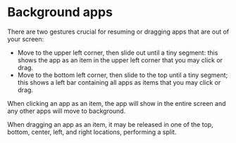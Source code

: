 # Background apps

There are two gestures crucial for resuming or dragging apps that are out of your screen:

- Move to the upper left corner, then slide out until a tiny segment: this shows the app as an item in the upper left corner that you may click or drag.
- Move to the bottom left corner, then slide to the top until a tiny segment; this shows a left bar containing all apps as items that you may click or drag.

When clicking an app as an item, the app will show in the entire screen and any other apps will move to background.

When dragging an app as an item, it may be released in one of the top, bottom, center, left, and right locations, performing a split.
